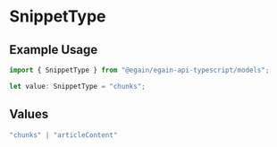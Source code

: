 # SnippetType

## Example Usage

```typescript
import { SnippetType } from "@egain/egain-api-typescript/models";

let value: SnippetType = "chunks";
```

## Values

```typescript
"chunks" | "articleContent"
```